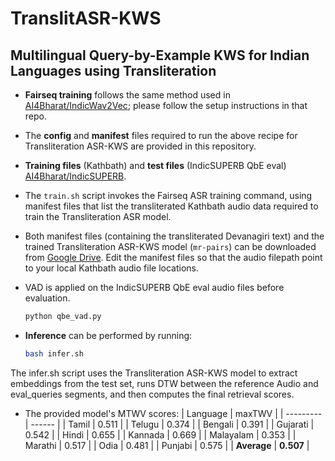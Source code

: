 # TranslitASR-KWS 
## Multilingual Query-by-Example KWS for Indian Languages using Transliteration

- **Fairseq training** follows the same method used in [AI4Bharat/IndicWav2Vec](https://github.com/AI4Bharat/IndicWav2Vec); please follow the setup instructions in that repo.

- The **config** and **manifest** files required to run the above recipe for Transliteration ASR-KWS are provided in this repository.  

- **Training files** (Kathbath) and **test files** (IndicSUPERB QbE eval) [AI4Bharat/IndicSUPERB](https://github.com/AI4Bharat/IndicSUPERB).

- The `train.sh` script invokes the Fairseq ASR training command, using manifest files that list the transliterated Kathbath audio data required to train the Transliteration ASR model. 

-  Both manifest files (containing the transliterated Devanagiri text) and the trained Transliteration ASR-KWS model (`mr-pairs`) can be downloaded from [Google Drive](https://drive.google.com/file/d/1IEbKCnWjJFDEfoY5eHKmBap7A_B2sd_S/view?usp=sharing). Edit the manifest files so that the audio filepath point to your local Kathbath audio file locations.

- VAD is applied on the IndicSUPERB QbE eval audio files before evaluation.  
  ```python
  python qbe_vad.py
  ```

- **Inference** can be performed by running:
  ```bash
  bash infer.sh
  ```
The infer.sh script uses the Transliteration ASR-KWS model to extract embeddings from the test set, runs DTW between the reference Audio and eval_queries segments, and then computes the final retrieval scores.

-  The provided model's MTWV scores:
    | Language  | maxTWV |
    | --------- | ------ |
    | Tamil     | 0.511  |
    | Telugu    | 0.374  |
    | Bengali   | 0.391  |
    | Gujarati  | 0.542  |
    | Hindi     | 0.655  |
    | Kannada   | 0.669  |
    | Malayalam | 0.353  |
    | Marathi   | 0.517  |
    | Odia      | 0.481  |
    | Punjabi   | 0.575  |
    | **Average** | **0.507** |


